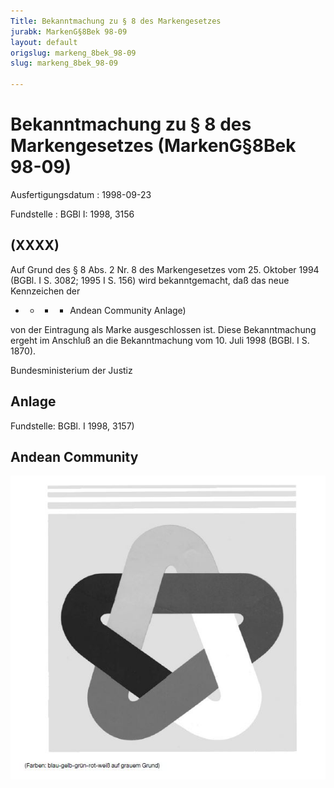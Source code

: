 ```yaml
---
Title: Bekanntmachung zu § 8 des Markengesetzes
jurabk: MarkenG§8Bek 98-09
layout: default
origslug: markeng_8bek_98-09
slug: markeng_8bek_98-09

---
```


# Bekanntmachung zu § 8 des Markengesetzes (MarkenG§8Bek 98-09)

Ausfertigungsdatum
:   1998-09-23

Fundstelle
:   BGBl I: 1998, 3156



## (XXXX)

Auf Grund des § 8 Abs. 2 Nr. 8 des Markengesetzes vom 25. Oktober 1994
(BGBl. I S. 3082; 1995 I S. 156) wird bekanntgemacht, daß das neue
Kennzeichen der

*
    *
        *
            *   Andean Community Anlage)












von der Eintragung als Marke ausgeschlossen ist.
Diese Bekanntmachung ergeht im Anschluß an die Bekanntmachung vom 10.
Juli 1998 (BGBl. I S. 1870).

Bundesministerium der Justiz


## Anlage

Fundstelle: BGBl. I 1998, 3157)

## Andean Community

![bgbl1_1998_j3157_0010.jpg](bgbl1_1998_j3157_0010.jpg)
